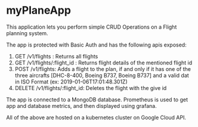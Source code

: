 # myPlaneApp

This application lets you perform simple CRUD Operations on a Flight planning system.

The app is protected with Basic Auth and has the following apis exposed:

1. GET /v1/flights : Returns all flights
2. GET /v1/flights/:flight_id : Returns flight details of the mentioned flight id
3. POST /v1/flights: Adds a flight to the plan, if and only if it has one of the three aircrafts [DHC-8-400, Boeing B737, Boeing B737] and a valid dat in ISO Format (ex: 2019-01-06T17:01:48.301Z)
4. DELETE /v1/flights/:flight_id: Deletes the flight with the give id

The app is connected to a MongoDB database. Prometheus is used to get app and database metrics, and then displayed using grafana.

All of the above are hosted on a kubernetes cluster on Google Cloud API.
